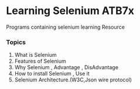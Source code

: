 # Learning Selenium ATB7x

Programs containing selenium learning Resource

### Topics
1. What is Selenium
2. Features of Selenium
3. Why Selenium , Advantage , DisAdvantage
4. How to install Selenium , Use it
5. Selenium Architecture.(W3C,Json wire protocol)